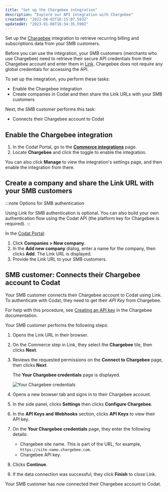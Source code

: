 ```yaml
---
title: "Set up the Chargebee integration"
description: "Explore our API integration with Chargebee"
createdAt: "2022-08-02T16:15:07.583Z"
updatedAt: "2023-01-06T16:34:35.590Z"
---
```


Set up the [Chargebee](/commerce-chargebee) integration to retrieve recurring billing and subscriptions data from your SMB customers.

Before you can use the integration, your SMB customers (merchants who use Chargebee) need to retrieve their secure API credentials from their Chargebee account and enter them in [Link](/auth-flow/overview). Chargebee does not require any global credentials for accessing the API.

To set up the integration, you perform these tasks:

- Enable the Chargebee integration
- Create companies in Codat and then share the Link URLs with your SMB customers

Next, the SMB customer performs this task:

- Connects their Chargebee account to Codat

## Enable the Chargebee integration

1. In the Codat Portal, go to the <a className="external" href="https://app.codat.io/settings/integrations/commerce" target="blank">**Commerce integrations**</a> page.
2. Locate **Chargebee** and click the toggle to enable the integration.

You can also click **Manage** to view the integration's settings page, and then enable the integration from there.

## Create a company and share the Link URL with your SMB customers

:::note Options for SMB authentication

Using Link for SMB authentication is optional. You can also build your own authentication flow using the Codat API (the platform key for Chargebee is required).
:::

In the <a className="external" href="https://app.codat.io" target="_blank">Codat Portal</a>:

1. Click **Companies > New company**.
2. In the **Add new company** dialog, enter a name for the company, then clicks **Add**. The Link URL is displayed.
3. Provide the Link URL to your SMB customers.

## SMB customer: Connects their Chargebee account to Codat

Your SMB customer connects their Chargebee account to Codat using Link. To authenticate with Codat, they need to get their _API Key_ from Chargebee.

For help with this procedure, see <a className="external" href="https://www.chargebee.com/docs/2.0/api_keys.html#creating-an-api-key" target="_blank">Creating an API key</a> in the Chargebee documentation.

Your SMB customer performs the following steps:

1. Opens the Link URL in their browser.

2. On the Commerce step in Link, they select the **Chargebee** tile, then clicks **Next**.

3. Reviews the requested permissions on the **Connect to Chargebee** page, then clicks **Next**.

   The **Your Chargebee credentials** page is displayed.

   ![Your Chargebee credentials](https://files.readme.io/678461b-your-chargebee-credentials-final-masked.png "The Your Chargebee credentials page")

4. Opens a new browser tab and signs in to their Chargebee account.

5. In the side panel, clicks **Settings** then clicks **Configure Chargebee**.

6. In the **API Keys and Webhooks** section, clicks **API Keys** to view their API key.

7. On the **Your Chargebee credentials** page, they enter the following details:

   - Chargebee site name. This is part of the URL, for example, `https://site-name.chargebee.com`.
   - Chargebee API key.

8. Clicks **Continue**.

9. If the data connection was successful, they click **Finish** to close Link.

Your SMB customer has now connected their Chargebee account to Codat.
